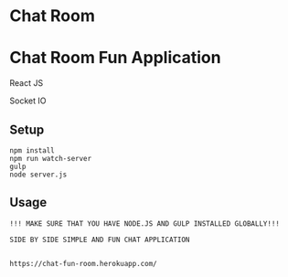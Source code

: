 # Chat Room

# Chat Room Fun Application #

React JS

Socket IO

## Setup ##

```
npm install
npm run watch-server
gulp
node server.js
```

## Usage
```
!!! MAKE SURE THAT YOU HAVE NODE.JS AND GULP INSTALLED GLOBALLY!!!

SIDE BY SIDE SIMPLE AND FUN CHAT APPLICATION


https://chat-fun-room.herokuapp.com/